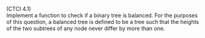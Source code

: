 (CTCI 4.1)  
Implement a function to check if a binary tree is balanced. For the purposes of
this question, a balanced tree is defined to be a tree such that the heights of
the two subtrees of any node never differ by more than one.